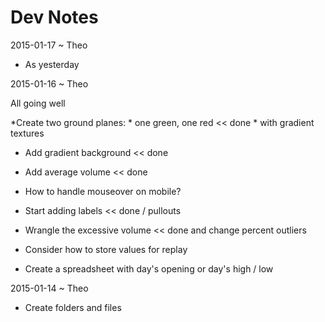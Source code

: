 Dev Notes
===


2015-01-17 ~ Theo

* As yesterday

2015-01-16 ~ Theo

All going well


*Create two ground planes: 
	* one green, one red << done
	* with gradient textures
* Add gradient background << done
* Add average volume << done
* How to handle mouseover on mobile?
* Start adding labels << done / pullouts
* Wrangle the excessive volume << done and change percent outliers 

* Consider how to store values for replay
* Create a spreadsheet with day's opening or day's high / low


2015-01-14 ~ Theo

* Create folders and files
